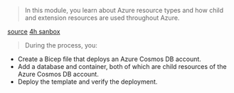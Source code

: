 
> In this module, you learn about Azure resource types and how child and extension resources are used throughout Azure. 

[source](https://learn.microsoft.com/en-us/training/paths/intermediate-bicep/)
[4h sanbox](https://learn.microsoft.com/en-us/training/modules/child-extension-bicep-templates/4-exercise-define-child-resources?pivots=cli)

> During the process, you:

- Create a Bicep file that deploys an Azure Cosmos DB account.
- Add a database and container, both of which are child resources of the Azure Cosmos DB account.
- Deploy the template and verify the deployment.


